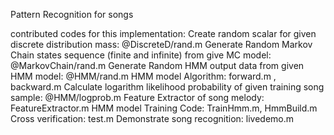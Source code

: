 Pattern Recognition for songs

contributed codes for this implementation:
Create random scalar for given discrete distribution mass:  @DiscreteD/rand.m
Generate Random Markov Chain states sequence (finite and infinite) from give MC model:  @MarkovChain/rand.m
Generate Random HMM output data from given HMM model:  @HMM/rand.m
HMM model Algorithm: forward.m , backward.m
Calculate logarithm likelihood probability of given training song sample: @HMM/logprob.m
Feature Extractor of song melody: FeatureExtractor.m
HMM model Training Code: TrainHmm.m, HmmBuild.m
Cross verification: test.m
Demonstrate song recognition: livedemo.m
